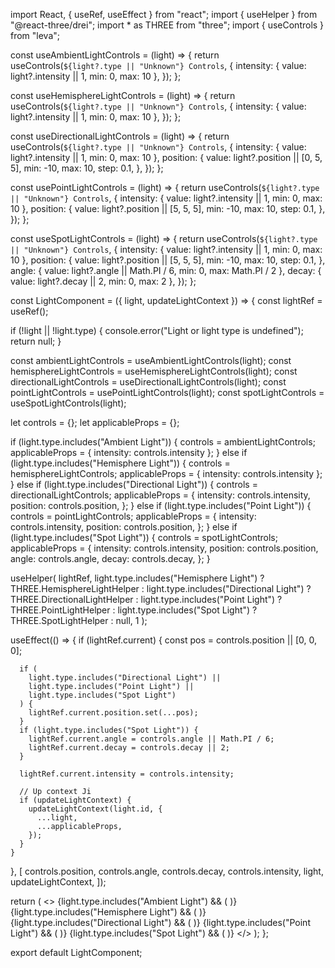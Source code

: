 import React, { useRef, useEffect } from "react";
import { useHelper } from "@react-three/drei";
import \* as THREE from "three";
import { useControls } from "leva";

const useAmbientLightControls = (light) => {
return useControls(`${light?.type || "Unknown"} Controls`, {
intensity: { value: light?.intensity || 1, min: 0, max: 10 },
});
};

const useHemisphereLightControls = (light) => {
return useControls(`${light?.type || "Unknown"} Controls`, {
intensity: { value: light?.intensity || 1, min: 0, max: 10 },
});
};

const useDirectionalLightControls = (light) => {
return useControls(`${light?.type || "Unknown"} Controls`, {
intensity: { value: light?.intensity || 1, min: 0, max: 10 },
position: {
value: light?.position || [0, 5, 5],
min: -10,
max: 10,
step: 0.1,
},
});
};

const usePointLightControls = (light) => {
return useControls(`${light?.type || "Unknown"} Controls`, {
intensity: { value: light?.intensity || 1, min: 0, max: 10 },
position: {
value: light?.position || [5, 5, 5],
min: -10,
max: 10,
step: 0.1,
},
});
};

const useSpotLightControls = (light) => {
return useControls(`${light?.type || "Unknown"} Controls`, {
intensity: { value: light?.intensity || 1, min: 0, max: 10 },
position: {
value: light?.position || [5, 5, 5],
min: -10,
max: 10,
step: 0.1,
},
angle: { value: light?.angle || Math.PI / 6, min: 0, max: Math.PI / 2 },
decay: { value: light?.decay || 2, min: 0, max: 2 },
});
};

const LightComponent = ({ light, updateLightContext }) => {
const lightRef = useRef();

if (!light || !light.type) {
console.error("Light or light type is undefined");
return null;
}

const ambientLightControls = useAmbientLightControls(light);
const hemisphereLightControls = useHemisphereLightControls(light);
const directionalLightControls = useDirectionalLightControls(light);
const pointLightControls = usePointLightControls(light);
const spotLightControls = useSpotLightControls(light);

let controls = {};
let applicableProps = {};

if (light.type.includes("Ambient Light")) {
controls = ambientLightControls;
applicableProps = { intensity: controls.intensity };
} else if (light.type.includes("Hemisphere Light")) {
controls = hemisphereLightControls;
applicableProps = { intensity: controls.intensity };
} else if (light.type.includes("Directional Light")) {
controls = directionalLightControls;
applicableProps = {
intensity: controls.intensity,
position: controls.position,
};
} else if (light.type.includes("Point Light")) {
controls = pointLightControls;
applicableProps = {
intensity: controls.intensity,
position: controls.position,
};
} else if (light.type.includes("Spot Light")) {
controls = spotLightControls;
applicableProps = {
intensity: controls.intensity,
position: controls.position,
angle: controls.angle,
decay: controls.decay,
};
}

useHelper(
lightRef,
light.type.includes("Hemisphere Light")
? THREE.HemisphereLightHelper
: light.type.includes("Directional Light")
? THREE.DirectionalLightHelper
: light.type.includes("Point Light")
? THREE.PointLightHelper
: light.type.includes("Spot Light")
? THREE.SpotLightHelper
: null,
1
);

useEffect(() => {
if (lightRef.current) {
const pos = controls.position || [0, 0, 0];

      if (
        light.type.includes("Directional Light") ||
        light.type.includes("Point Light") ||
        light.type.includes("Spot Light")
      ) {
        lightRef.current.position.set(...pos);
      }
      if (light.type.includes("Spot Light")) {
        lightRef.current.angle = controls.angle || Math.PI / 6;
        lightRef.current.decay = controls.decay || 2;
      }

      lightRef.current.intensity = controls.intensity;

      // Up context Ji
      if (updateLightContext) {
        updateLightContext(light.id, {
          ...light,
          ...applicableProps,
        });
      }
    }

}, [
controls.position,
controls.angle,
controls.decay,
controls.intensity,
light,
updateLightContext,
]);

return (
<>
{light.type.includes("Ambient Light") && (
<ambientLight ref={lightRef} intensity={controls.intensity} />
)}
{light.type.includes("Hemisphere Light") && (
<hemisphereLight ref={lightRef} intensity={controls.intensity} />
)}
{light.type.includes("Directional Light") && (
<directionalLight
          ref={lightRef}
          intensity={controls.intensity}
          position={controls.position}
          castShadow
        />
)}
{light.type.includes("Point Light") && (
<pointLight
          ref={lightRef}
          intensity={controls.intensity}
          position={controls.position}
          castShadow
        />
)}
{light.type.includes("Spot Light") && (
<spotLight
          ref={lightRef}
          intensity={controls.intensity}
          position={controls.position}
          angle={controls.angle}
          decay={controls.decay}
          castShadow
        />
)}
</>
);
};

export default LightComponent;
